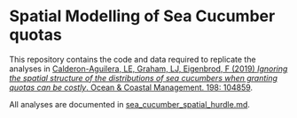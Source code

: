 # Spatial Modelling of Sea Cucumber quotas

This repository contains the code and data required to replicate the analyses in [Calderon-Aguilera, LE, Graham, LJ, Eigenbrod, F (2019) *Ignoring the spatial structure of the distributions of sea cucumbers when granting quotas can be costly*. Ocean & Coastal Management. 198: 104859](https://doi.org/10.1016/j.ocecoaman.2019.104859). 

All analyses are documented in [sea_cucumber_spatial_hurdle.md](https://github.com/laurajanegraham/sea_cucumber/blob/master/sea_cucumber_spatial_hurdle.md). 


